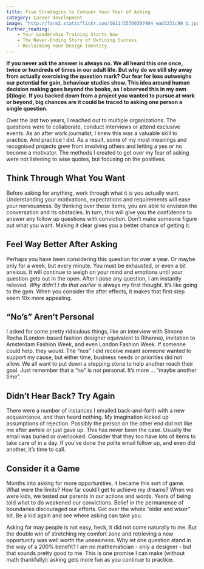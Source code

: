 ```yaml
---
title: Five Strategies to Conquer Your Fear of Asking
category: Career development
image: "http://farm2.staticflickr.com/1611/25360307404_eab5231c90_b.jpg"
further_reading:
    - Your Leadership Training Starts Now
    - The Never-Ending Story of Defining Success
    - Reclaiming Your Design Identity
---
```

**If you never ask the answer is always no. We all heard this one once, twice or hundreds of times in our adult life. But why do we still shy away from actually exercising the question mark? Our fear for loss outweighs our potential for gain, behaviour studies show. This idea around human decision making goes beyond the books, as I observed this in my own (il)logic. If you backed down from a project you wanted to pursue at work or beyond, big chances are it could be traced to asking one person a single question.**

Over the last two years, I reached out to multiple organizations. The questions were to collaborate, conduct interviews or attend exclusive events. As an after work journalist, I knew this was a valuable skill to practice. And practice I did. As a result, some of my most meanings and recognised projects grew from involving others and letting a yes or no become a motivator. The methods I created to get over my fear of asking were not listening to wise quotes, but focusing on the positives.

## Think Through What You Want
Before asking for anything, work through what it is you actually want. Understanding your motivations, expectations and requirements will ease your nervousness. By thinking over these items, you are able to envision the conversation and its obstacles. In turn, this will give you the confidence to answer any follow up questions with conviction. Don’t make someone figure out what you want. Making it clear gives you a better chance of getting it. 

## Feel Way Better After Asking
Perhaps you have been considering this question for over a year. Or maybe only for a week, but every minute. You must be exhausted, or even a bit anxious. It will continue to weigh on your mind and emotions until your question gets out in the open. After I pose any question, I am instantly relieved. *Why didn’t I do that earlier* is always my first thought. It’s like going to the gym. When you consider the after effects, it makes that first step seem 10x more appealing. 

## “No’s” Aren’t Personal 
I asked for some pretty ridiculous things, like an interview with Simone Rocha (London-based fashion designer equivalent to Rihanna), invitation to Amsterdam Fashion Week, and even London Fashion Week. If someone could help, they would. The “nos” I did receive meant someone wanted to support my cause, but either time, business needs or priorities did not allow. We all want to put down a stepping stone to help another reach their goal. Just remember that a “no” is not personal. It’s more … “maybe another time”.

## Didn’t Hear Back? Try Again
There were a number of instances I emailed back-and-forth with a new acquaintance, and then heard nothing. My imagination kicked up assumptions of rejection. Possibly the person on the other end did not like me after awhile or just gave up. This has never been the case. Usually the email was buried or overlooked. Consider that they too have lots of items to take care of in a day. If you’ve done the polite email follow up, and even did another, it’s time to call. 

## Consider it a Game
Months into asking for more opportunities, it became this sort of game. What were the limits? How far could I get to achieve my dreams? When we were kids, we tested our parents in our actions and words. Years of being told what to do weakened our convictions. Belief in the permanence of boundaries discouraged our efforts. Get over the whole “older and wiser” bit. Be a kid again and see where asking can take you. 

Asking for may people is not easy, heck, it did not come naturally to me. But the double win of stretching my comfort zone and retrieving a new opportunity was well worth the uneasiness. Why let one question stand in the way of a 200% benefit? I am no mathematician - only a designer - but that sounds pretty good to me. This is one promise I can make (without math thankfully): asking gets more fun as you continue to practice.
